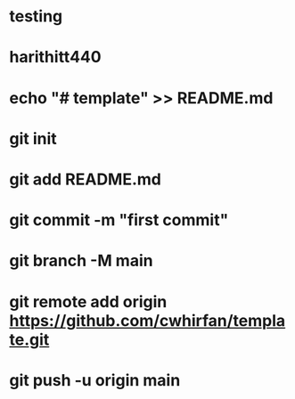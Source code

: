 # testing
# harithitt440
# echo "# template" >> README.md
# git init
# git add README.md
# git commit -m "first commit"
# git branch -M main
# git remote add origin https://github.com/cwhirfan/template.git
# git push -u origin main
